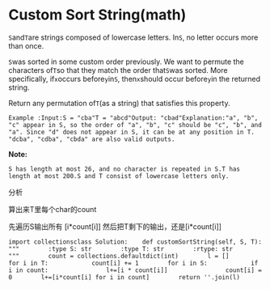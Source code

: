 # Custom Sort String\(math\)

`S`and`T`are strings composed of lowercase letters. In`S`, no letter occurs more than once.

`S`was sorted in some custom order previously. We want to permute the characters of`T`so that they match the order that`S`was sorted. More specifically, if`x`occurs before`y`in`S`, then`x`should occur before`y`in the returned string.

Return any permutation of`T`\(as a string\) that satisfies this property.

```text
Example :Input:S = "cba"T = "abcd"Output: "cbad"Explanation:"a", "b", "c" appear in S, so the order of "a", "b", "c" should be "c", "b", and "a". Since "d" does not appear in S, it can be at any position in T. "dcba", "cdba", "cbda" are also valid outputs.
```

**Note:**

```text
S has length at most 26, and no character is repeated in S.T has length at most 200.S and T consist of lowercase letters only.
```

分析

算出来T里每个char的count

先遍历S输出所有 \[i\*count\[i\]\] 然后把T剩下的输出，还是\[i\*count\[i\]\]

```text
import collectionsclass Solution:    def customSortString(self, S, T):        """        :type S: str        :type T: str        :rtype: str        """        count = collections.defaultdict(int)        l = []        for i in T:            count[i] += 1        for i in S:            if i in count:                l+=[i * count[i]]                count[i] = 0        l+=[i*count[i] for i in count]        return ''.join(l)
```

